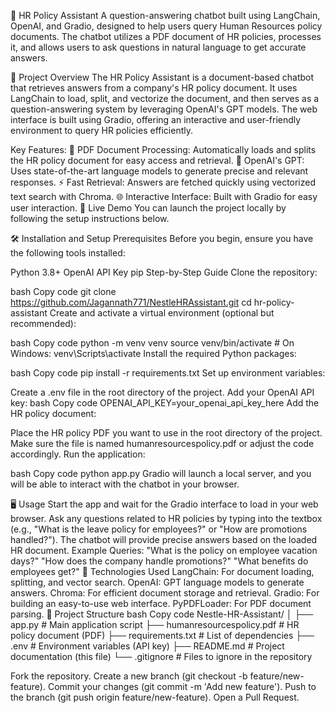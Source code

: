 🏢 HR Policy Assistant
A question-answering chatbot built using LangChain, OpenAI, and Gradio, designed to help users query Human Resources policy documents. The chatbot utilizes a PDF document of HR policies, processes it, and allows users to ask questions in natural language to get accurate answers.

📖 Project Overview
The HR Policy Assistant is a document-based chatbot that retrieves answers from a company's HR policy document. It uses LangChain to load, split, and vectorize the document, and then serves as a question-answering system by leveraging OpenAI's GPT models. The web interface is built using Gradio, offering an interactive and user-friendly environment to query HR policies efficiently.

Key Features:
📄 PDF Document Processing: Automatically loads and splits the HR policy document for easy access and retrieval.
🤖 OpenAI's GPT: Uses state-of-the-art language models to generate precise and relevant responses.
⚡ Fast Retrieval: Answers are fetched quickly using vectorized text search with Chroma.
🌐 Interactive Interface: Built with Gradio for easy user interaction.
🚀 Live Demo
You can launch the project locally by following the setup instructions below.

🛠️ Installation and Setup
Prerequisites
Before you begin, ensure you have the following tools installed:

Python 3.8+
OpenAI API Key
pip
Step-by-Step Guide
Clone the repository:

bash
Copy code
git clone https://github.com/Jagannath771/NestleHRAssistant.git
cd hr-policy-assistant
Create and activate a virtual environment (optional but recommended):

bash
Copy code
python -m venv venv
source venv/bin/activate   # On Windows: venv\Scripts\activate
Install the required Python packages:

bash
Copy code
pip install -r requirements.txt
Set up environment variables:

Create a .env file in the root directory of the project.
Add your OpenAI API key:
bash
Copy code
OPENAI_API_KEY=your_openai_api_key_here
Add the HR policy document:

Place the HR policy PDF you want to use in the root directory of the project. Make sure the file is named humanresourcespolicy.pdf or adjust the code accordingly.
Run the application:

bash
Copy code
python app.py
Gradio will launch a local server, and you will be able to interact with the chatbot in your browser.

🖥️ Usage
Start the app and wait for the Gradio interface to load in your web browser.
Ask any questions related to HR policies by typing into the textbox (e.g., "What is the leave policy for employees?" or "How are promotions handled?").
The chatbot will provide precise answers based on the loaded HR document.
Example Queries:
"What is the policy on employee vacation days?"
"How does the company handle promotions?"
"What benefits do employees get?"
🧰 Technologies Used
LangChain: For document loading, splitting, and vector search.
OpenAI: GPT language models to generate answers.
Chroma: For efficient document storage and retrieval.
Gradio: For building an easy-to-use web interface.
PyPDFLoader: For PDF document parsing.
📁 Project Structure
bash
Copy code
Nestle-HR-Assistant/
│
├── app.py                   # Main application script
├── humanresourcespolicy.pdf  # HR policy document (PDF)
├── requirements.txt          # List of dependencies
├── .env                      # Environment variables (API key)
├── README.md                 # Project documentation (this file)
└── .gitignore                # Files to ignore in the repository

Fork the repository.
Create a new branch (git checkout -b feature/new-feature).
Commit your changes (git commit -m 'Add new feature').
Push to the branch (git push origin feature/new-feature).
Open a Pull Request.
